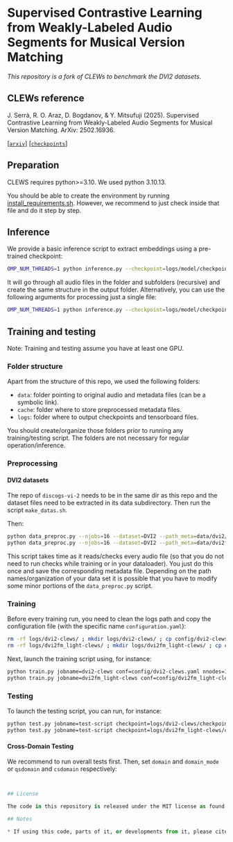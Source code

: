 # Supervised Contrastive Learning from Weakly-Labeled Audio Segments for Musical Version Matching

_This repository is a fork of *CLEWs* to benchmark the *DVI2* datasets._

## CLEWs reference

J. Serrà, R. O. Araz, D. Bogdanov, & Y. Mitsufuji (2025). Supervised Contrastive Learning from Weakly-Labeled Audio Segments for Musical Version Matching. ArXiv: 2502.16936.

[[`arxiv`](https://arxiv.org/abs/2502.16936)] [[`checkpoints`](https://zenodo.org/records/15045900)]

## Preparation

CLEWS requires python>=3.10. We used python 3.10.13.

You should be able to create the environment by running [install_requirements.sh](install_requirements.sh). However, we recommend to just check inside that file and do it step by step.


## Inference

We provide a basic inference script to extract embeddings using a pre-trained checkpoint:

```bash
OMP_NUM_THREADS=1 python inference.py --checkpoint=logs/model/checkpoint_best.ckpt --path_in=data/audio_files/ --path_out=cache/extracted_embeddings/
```

It will go through all audio files in the folder and subfolders (recursive) and create the same structure in the output folder. Alternatively, you can use the following arguments for processing just a single file:

```bash
OMP_NUM_THREADS=1 python inference.py --checkpoint=logs/model/checkpoint_best.ckpt --fn_in=data/audio_files/filename.mp3 --fn_out=cache/extracted_embeddings/filename.pt
```

## Training and testing

Note: Training and testing assume you have at least one GPU.

### Folder structure

Apart from the structure of this repo, we used the following folders:
* `data`: folder pointing to original audio and metadata files (can be a symbolic link).
* `cache`: folder where to store preprocessed metadata files.
* `logs`: folder where to output checkpoints and tensorboard files.

You should create/organize those folders prior to running any training/testing script. The folders are not necessary for regular operation/inference.

### Preprocessing
#### DVI2 datasets

The repo of `discogs-vi-2` needs to be in the same dir as this repo and the dataset files need to be extracted in its data subdirectory. Then run the script ```make_datas.sh```. 

Then:
```bash
python data_preproc.py --njobs=16 --dataset=DVI2 --path_meta=data/dvi2/ --path_audio=data/audio/ --ext_in=mp4/ --fn_out=cache/metadata-dvi2.pt
python data_preproc.py --njobs=16 --dataset=DVI2 --path_meta=data/dvi2fm_light/ --path_audio=data/audio/ --ext_in=mp4/ --fn_out=cache/metadata-dvi2fm_light.pt
```

This script takes time as it reads/checks every audio file (so that you do not need to run checks while training or in your dataloader). You just do this once and save the corresponding metadata file. Depending on the path names/organization of your data set it is possible that you have to modify some minor portions of the `data_preproc.py` script.

### Training

Before every training run, you need to clean the logs path and copy the configuration file (with the specific name `configuration.yaml`):
```bash
rm -rf logs/dvi2-clews/ ; mkdir logs/dvi2-clews/ ; cp config/dvi2-clews.yaml logs/dvi2-clews/configuration.yaml
rm -rf logs/dvi2fm_light-clews/ ; mkdir logs/dvi2fm_light-clews/ ; cp config/dvi2fm_light-clews.yaml logs/dvi2fm_light-clews/configuration.yaml
```

Next, launch the training script using, for instance:

```bash
python train.py jobname=dvi2-clews conf=config/dvi2-clews.yaml nnodes=1 ngpus=2
python train.py jobname=dvi2fm_light-clews conf=config/dvi2fm_light-clews.yaml nnodes=1 ngpus=2
```

### Testing

To launch the testing script, you can run, for instance:

```bash
python test.py jobname=test-script checkpoint=logs/dvi2-clews/checkpoint_best.ckpt nnodes=1 ngpus=4 redux=bpwr-10
python test.py jobname=test-script checkpoint=logs/dvi2fm_light-clews/checkpoint_best.ckpt nnodes=1 ngpus=4 redux=bpwr-10 maxlen=300
```

#### Cross-Domain Testing
We recommend to run overall tests first. Then, set `domain` and `domain_mode` or `qsdomain` and `csdomain` respectively:
```python test.py jobname=test-script checkpoint=logs/dvi2-clews/checkpoint_best.ckpt nnodes=1 ngpus=4 redux=bpwr-10


## License

The code in this repository is released under the MIT license as found in the [LICENSE file](LICENSE).

## Notes

* If using this code, parts of it, or developments from it, please cite the reference above.

